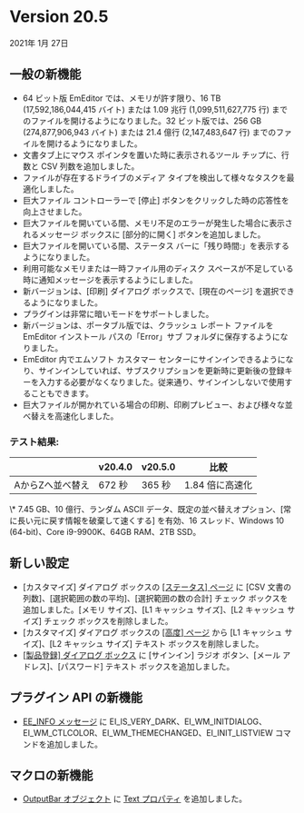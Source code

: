 # Version 20.5

2021年 1月 27日

## 一般の新機能

- 64 ビット版 EmEditor では、メモリが許す限り、16 TB (17,592,186,044,415 バイト) または 1.09 兆行 (1,099,511,627,775 行) までのファイルを開けるようになりました。32 ビット版では、256 GB (274,877,906,943 バイト) または 21.4 億行 (2,147,483,647 行) までのファイルを開けるようになりました。
- 文書タブ上にマウス ポインタを置いた時に表示されるツール チップに、行数と CSV 列数を追加しました。
- ファイルが存在するドライブのメディア タイプを検出して様々なタスクを最適化しました。
- 巨大ファイル コントローラーで \[停止\] ボタンをクリックした時の応答性を向上させました。
- 巨大ファイルを開いている間、メモリ不足のエラーが発生した場合に表示されるメッセージ ボックスに \[部分的に開く\] ボタンを追加しました。
- 巨大ファイルを開いている間、ステータス バーに「残り時間:」を表示するようになりました。
- 利用可能なメモリまたは一時ファイル用のディスク スペースが不足している時に通知メッセージを表示するようにしました。
- 新バージョンは、\[印刷\] ダイアログ ボックスで、\[現在のページ\] を選択できるようになりました。
- プラグインは非常に暗いモードをサポートしました。
- 新バージョンは、ポータブル版では、クラッシュ レポート ファイルを EmEditor インストール パスの「Error」サブ フォルダに保存するようになりました。
- EmEditor 内でエムソフト カスタマー センターにサインインできるようになり、サインインしていれば、サブスクリプションを更新時に更新後の登録キーを入力する必要がなくなりました。従来通り、サインインしないで使用することもできます。
- 巨大ファイルが開かれている場合の印刷、印刷プレビュー、および様々な並べ替えを高速化しました。

### テスト結果:

|  | v20.4.0 | v20.5.0 | 比較 |
| --- | --- | --- | --- |
| AからZへ並べ替え | 672 秒 | 365 秒 | 1.84 倍に高速化 |

\\* 7.45 GB、10 億行、ランダム ASCII データ、既定の並べ替えオプション、\[常に長い元に戻す情報を破棄して速くする\] を有効、16 スレッド、Windows 10 (64-bit)、Core i9-9900K、64GB RAM、2TB SSD。

## 新しい設定

- \[カスタマイズ\] ダイアログ ボックスの [\[ステータス\] ページ](../dlg/customize/status/index) に \[CSV 文書の列数\]、\[選択範囲の数の平均\]、\[選択範囲の数の合計\] チェック ボックスを追加しました。\[メモリ サイズ\]、\[L1 キャッシュ サイズ\]、\[L2 キャッシュ サイズ\] チェック ボックスを削除しました。
- \[カスタマイズ\] ダイアログ ボックスの [\[高度\] ページ](../dlg/customize/advanced/index) から \[L1 キャッシュ サイズ\]、\[L2 キャッシュ サイズ\] テキスト ボックスを削除しました。
- [\[製品登録\] ダイアログ ボックス](../dlg/regist/index) に \[サインイン\] ラジオ ボタン、\[メール アドレス\]、\[パスワード\] テキスト ボックスを追加しました。

## プラグイン API の新機能

- [EE\_INFO メッセージ](../plugin/message/ee_info) に EI\_IS\_VERY\_DARK、EI\_WM\_INITDIALOG、EI\_WM\_CTLCOLOR、EI\_WM\_THEMECHANGED、EI\_INIT\_LISTVIEW コマンドを追加しました。

## マクロの新機能

- [OutputBar オブジェクト](../macro/output_bar/index) に [Text プロパティ](../macro/output_bar/text) を追加しました。
